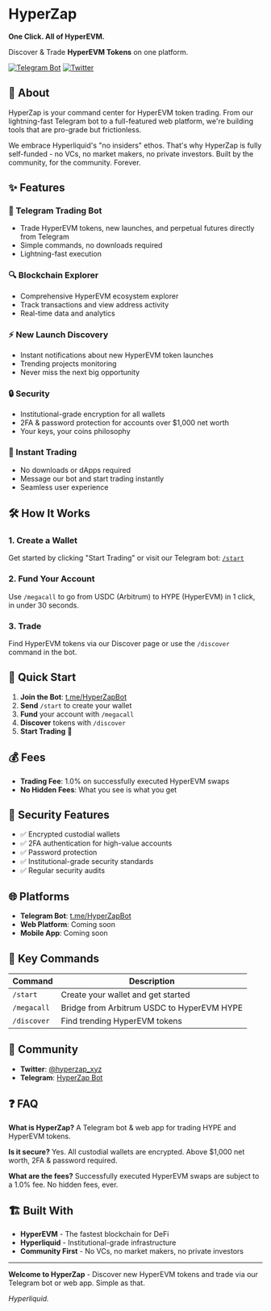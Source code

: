 # HyperZap

**One Click. All of HyperEVM.**

Discover & Trade **HyperEVM Tokens** on one platform.

[![Telegram Bot](https://img.shields.io/badge/Telegram-Bot-blue?style=for-the-badge&logo=telegram)](https://t.me/HyperZapBot)
[![Twitter](https://img.shields.io/badge/Twitter-@hyperzap_xyz-1DA1F2?style=for-the-badge&logo=twitter)](https://twitter.com/hyperzap_xyz)


## 🚀 About

HyperZap is your command center for HyperEVM token trading. From our lightning-fast Telegram bot to a full-featured web platform, we're building tools that are pro-grade but frictionless.

We embrace Hyperliquid's "no insiders" ethos. That's why HyperZap is fully self-funded - no VCs, no market makers, no private investors. Built by the community, for the community. Forever.

## ✨ Features

### 📱 Telegram Trading Bot

- Trade HyperEVM tokens, new launches, and perpetual futures directly from Telegram
- Simple commands, no downloads required
- Lightning-fast execution

### 🔍 Blockchain Explorer

- Comprehensive HyperEVM ecosystem explorer
- Track transactions and view address activity
- Real-time data and analytics

### ⚡ New Launch Discovery

- Instant notifications about new HyperEVM token launches
- Trending projects monitoring
- Never miss the next big opportunity

### 🔒 Security

- Institutional-grade encryption for all wallets
- 2FA & password protection for accounts over $1,000 net worth
- Your keys, your coins philosophy

### 💨 Instant Trading

- No downloads or dApps required
- Message our bot and start trading instantly
- Seamless user experience

## 🛠 How It Works

### 1. Create a Wallet

Get started by clicking "Start Trading" or visit our Telegram bot: [`/start`](https://t.me/HyperZapBot)

### 2. Fund Your Account

Use `/megacall` to go from USDC (Arbitrum) to HYPE (HyperEVM) in 1 click, in under 30 seconds.

### 3. Trade

Find HyperEVM tokens via our Discover page or use the `/discover` command in the bot.

## 🚀 Quick Start

1. **Join the Bot**: [t.me/HyperZapBot](https://t.me/HyperZapBot)
2. **Send** `/start` to create your wallet
3. **Fund** your account with `/megacall`
4. **Discover** tokens with `/discover`
5. **Start Trading** 🎉

## 💰 Fees

- **Trading Fee**: 1.0% on successfully executed HyperEVM swaps
- **No Hidden Fees**: What you see is what you get

## 🔐 Security Features

- ✅ Encrypted custodial wallets
- ✅ 2FA authentication for high-value accounts
- ✅ Password protection
- ✅ Institutional-grade security standards
- ✅ Regular security audits

## 🌐 Platforms

- **Telegram Bot**: [t.me/HyperZapBot](https://t.me/HyperZapBot)
- **Web Platform**: Coming soon
- **Mobile App**: Coming soon

## 📱 Key Commands

| Command     | Description                                |
| ----------- | ------------------------------------------ |
| `/start`    | Create your wallet and get started         |
| `/megacall` | Bridge from Arbitrum USDC to HyperEVM HYPE |
| `/discover` | Find trending HyperEVM tokens              |

## 🤝 Community

- **Twitter**: [@hyperzap_xyz](https://twitter.com/hyperzap_xyz)
- **Telegram**: [HyperZap Bot](https://t.me/HyperZapBot)

## ❓ FAQ

**What is HyperZap?**
A Telegram bot & web app for trading HYPE and HyperEVM tokens.

**Is it secure?**
Yes. All custodial wallets are encrypted. Above $1,000 net worth, 2FA & password required.

**What are the fees?**
Successfully executed HyperEVM swaps are subject to a 1.0% fee. No hidden fees, ever.

## 🏗 Built With

- **HyperEVM** - The fastest blockchain for DeFi
- **Hyperliquid** - Institutional-grade infrastructure
- **Community First** - No VCs, no market makers, no private investors

---

**Welcome to HyperZap** - Discover new HyperEVM tokens and trade via our Telegram bot or web app. Simple as that.

_Hyperliquid._
